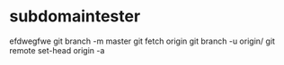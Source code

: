 # subdomaintester
efdwegfwe
git branch -m master <BRANCH>
git fetch origin
git branch -u origin/<BRANCH> <BRANCH>
git remote set-head origin -a
